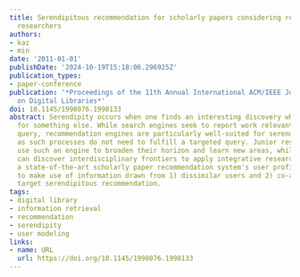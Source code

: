 ```yaml
---
title: Serendipitous recommendation for scholarly papers considering relations among
  researchers
authors:
- kaz
- min
date: '2011-01-01'
publishDate: '2024-10-19T15:18:06.296925Z'
publication_types:
- paper-conference
publication: '*Proceedings of the 11th Annual International ACM/IEEE Joint Conference
  on Digital Libraries*'
doi: 10.1145/1998076.1998133
abstract: Serendipity occurs when one finds an interesting discovery while searching
  for something else. While search engines seek to report work relevant to a targeted
  query, recommendation engines are particularly well-suited for serendipitous recommendations
  as such processes do not need to fulfill a targeted query. Junior researchers can
  use such an engine to broaden their horizon and learn new areas, while senior researchers
  can discover interdisciplinary frontiers to apply integrative research. We adapt
  a state-of-the-art scholarly paper recommendation system's user profile construction
  to make use of information drawn from 1) dissimilar users and 2) co-authors to specifically
  target serendipitous recommendation.
tags:
- digital library
- information retrieval
- recommendation
- serendipity
- user modeling
links:
- name: URL
  url: https://doi.org/10.1145/1998076.1998133
---
```

